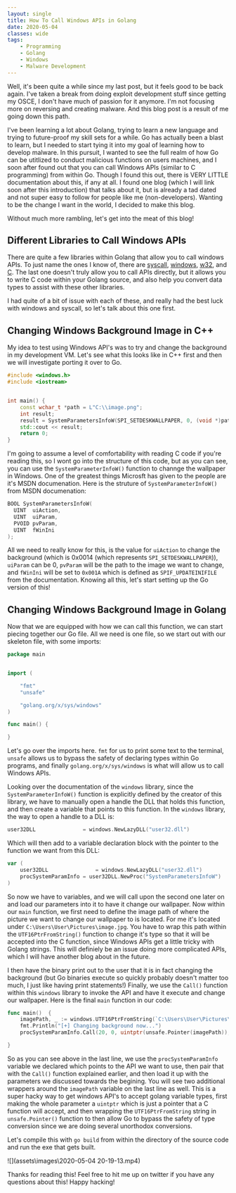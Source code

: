 ```yaml
---
layout: single
title: How To Call Windows APIs in Golang
date: 2020-05-04
classes: wide
tags:
    - Programming
    - Golang
    - Windows
    - Malware Development
---
```


Well, it's been quite a while since my last post, but it feels good to be back again. I've taken a break from doing exploit development stuff since getting my OSCE, I don't have much of passion for it anymore. I'm not focusing more on reversing and creating malware. And this blog post is a result of me going down this path.

I've been learning a lot about Golang, trying to learn a new language and trying to future-proof my skill sets for a while. Go has actually been a blast to learn, but I needed to start tying it into my goal of learning how to develop malware. In this pursuit, I wanted to see the full realm of how Go can be utitlized to conduct malicious functions on users machines, and I soon after found out that you can call Windows APIs (similar to C programming) from within Go. 
Though I found this out, there is VERY LITTLE documentation about this, if any at all. I found one blog (which I will link soon after this introduction) that talks about it, but is already a tad dated and not super easy to follow for people like me (non-developers). Wanting to be the change I want in the world, I decided to make this blog.

Without much more rambling, let's get into the meat of this blog!


Different Libraries to Call Windows APIs
------------------------------------------

There are quite a few libraries within Golang that allow you to call windows APIs. To just name the ones I know of, there are [syscall](https://golang.org/pkg/syscall/), [windows](https://godoc.org/golang.org/x/sys/windows), [w32](https://godoc.org/github.com/TheTitanrain/w32), and [C](https://golang.org/cmd/cgo/). The last one doesn't truly allow you to call APIs directly, but it allows you to write C code within your Golang source, and also help you convert data types to assist with these other libraries.

I had quite of a bit of issue with each of these, and really had the best luck with windows and syscall, so let's talk about this one first.

Changing Windows Background Image in C++
-----------------------------------------

My idea to test using Windows API's was to try and change the background in my development VM. Let's see what this looks like in C++ first and then we will investigate porting it over to Go.

```cpp
#include <windows.h>
#include <iostream>


int main() {
    const wchar_t *path = L"C:\\image.png";
    int result;
    result = SystemParametersInfoW(SPI_SETDESKWALLPAPER, 0, (void *)path, SPIF_UPDATEINIFILE);
    std::cout << result;        
    return 0;
}
```

I'm going to assume a level of comfortability with reading C code if you're reading this, so I wont go into the structure of this code, but as you can see, you can use the `SystemParameterInfoW()` function to channge the wallpaper in Windows. One of the greatest things Microsft has given to the people are it's MSDN documenation. Here is the struture of `SystemParameterInfoW()` from MSDN documenation:

```cpp
BOOL SystemParametersInfoW(
  UINT  uiAction,
  UINT  uiParam,
  PVOID pvParam,
  UINT  fWinIni
);
```
All we need to really know for this, is the value for `uiAction` to change the background (which is 0x0014 (which represents `SPI_SETDESKWALLPAPER`)), `uiParam` can be 0, `pvParam` will be the path to the image we want to change, and `fWinIni` will be set to `0x001A` which is defined as `SPIF_UPDATEINIFILE` from the documentation. Knowing all this, let's start setting up the Go version of this!


Changing Windows Background Image in Golang
--------------------------------------------

Now that we are equipped with how we can call this function, we can start piecing together our Go file. All we need is one file, so we start out with our skeleton file, with some imports:

```go
package main


import (

	"fmt"
	"unsafe"

	"golang.org/x/sys/windows"
)

func main() {

}
```

Let's go over the imports here. `fmt` for us to print some text to the terminal, `unsafe` allows us to bypass the safety of declaring types within Go programs, and finally `golang.org/x/sys/windows` is what will allow us to call Windows APIs.

Looking over the documentation of the `windows` library, since the `SystemParameterInfoW()` function is explicitly defined by the creator of this library, we have to manually open a handle the DLL that holds this function, and then create a variable that points to this function. In the `windows` library, the way to open a handle to a DLL is:

```go
user32DLL				= windows.NewLazyDLL("user32.dll")
```
Which will then add to a variable declaration block with the pointer to the function we want from this DLL:

```go
var (
    user32DLL				= windows.NewLazyDLL("user32.dll")
    procSystemParamInfo	= user32DLL.NewProc("SystemParametersInfoW")
)
```

So now we have to variables, and we will call upon the second one later on and load our parameters into it to have it change our wallpaper. 
Now within our `main` function, we first need to define the image path of where the picture we want to change our wallpaper to is located. For me it's located under `C:\Users\User\Pictures\image.jpg`. You have to wrap this path within the `UTF16PtrFromString()` function to change it's type so that it will be accepted into the C function, since Windows APIs get a little tricky with Golang strings. This will definiely be an issue doing more complicated APIs, which I will have another blog about in the future. 

I then have the binary print out to the user that it is in fact changing the background (but Go binaries execute so quickly probably doesn't matter too much, I just like having print statements!) Finally, we use the `Call()` function within this `windows` library to invoke the API and have it execute and change our wallpaper. Here is the final `main` function in our code:

```go
func main()  {
	imagePath, _ := windows.UTF16PtrFromString(`C:\Users\User\Pictures\image.jpg`)
	fmt.Println("[+] Changing background now...")
	procSystemParamInfo.Call(20, 0, uintptr(unsafe.Pointer(imagePath)), 0x001A)

}
```
So as you can see above in the last line, we use the `procSystemParamInfo` variable we declared which points to the API we want to use, then pair that with the `Call()` function explained earlier, and then load it up with the parameters we discussed towards the begining. You will see two additional wrappers around the `imagePath` variable on the last line as well. This is a super hacky way to get windows API's to accept golang variable types, first making the whole parameter a `uintptr` which is just a pointer that a C function will accept, and then wrapping the `UTF16PtrFromString` string in `unsafe.Pointer()` function to then allow Go to bypass the safety of type conversion since we are doing several unorthodox conversions.

Let's compile this with `go build` from within the directory of the source code and run the exe that gets built.

![](assets\images\2020-05-04 20-19-13.mp4)


Thanks for reading this! Feel free to hit me up on twitter if you have any questions about this! Happy hacking!